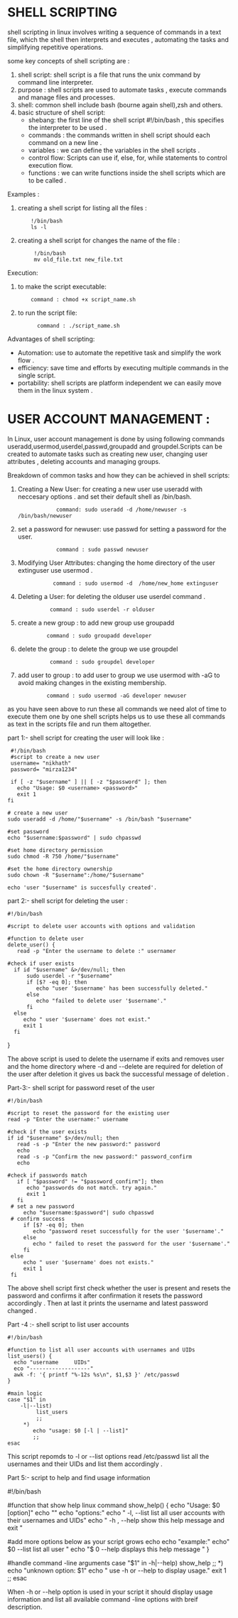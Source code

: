 # SHELL SCRIPTING 

shell scripting in linux involves writing a sequence of commands in a text file, which the shell then interprets and executes , automating the tasks and simplifying repetitive operations.

some key concepts of shell scripting are :

1. shell script: shell script is a file that runs the unix command by command line interpreter.
2. purpose : shell scripts are used to automate tasks , execute commands and manage files and processes.
3. shell: common shell include bash (bourne again shell),zsh and others.
4. basic structure of shell script:
   - shebang: the first line of the shell script #!/bin/bash , this specifies the interpreter to be used .
   - commands : the commands written in shell script should each command on a new line .
   - variables : we can define the variables in the shell scripts .
   - control flow: Scripts can use if, else, for, while statements to control execution flow. 
   - functions : we can write functions inside the shell scripts which are to be called .

Examples : 

1. creating a shell script for listing all the files :

           !/bin/bash
           ls -l

2. creating a shell script for changes the name of the file :

            !/bin/bash 
            mv old_file.txt new_file.txt

Execution:

1. to make the script executable: 

           command : chmod +x script_name.sh

2. to run the script file: 

             command : ./script_name.sh 


Advantages of shell scripting:

- Automation: use to automate the repetitive task and simplify the work flow .
- efficiency: save time and efforts by executing multiple commands in the single script.
- portability: shell scripts are platform independent we can easily move them in the linux system . 

# USER ACCOUNT MANAGEMENT :

In Linux, user account management is done by using following commands useradd,usermod,userdel,passwd,groupadd and groupdel.Scripts can be created to automate tasks such as creating new user, changing user attributes , deleting accounts and managing groups.

Breakdown of common tasks and how they can be achieved in shell scripts:

1. Creating a New User: for creating a new user use useradd with neccesary options . and set their default shell as /bin/bash.

                   command: sudo useradd -d /home/newuser -s /bin/bash/newuser

2. set a password for newuser: use passwd for setting a password for the user.

                   command : sudo passwd newuser

3. Modifying User Attributes: changing the home directory of the user  extinguser use usermod .

                  command : sudo usermod -d  /home/new_home extinguser 

4. Deleting a User: for deleting the olduser use userdel command .

                 command : sudo userdel -r olduser 

5. create a new group : to add new group use groupadd 

                command : sudo groupadd developer

6. delete the group : to delete the group we use groupdel 

                 command : sudo groupdel developer 

7. add user to group : to add user to group we use usermod with -aG to avoid making changes in the existing  membership. 

                command : sudo usermod -aG developer newuser

as you have seen above to run these all commands we need alot of time to execute them one by one shell scripts helps us to use these all commands as text in the scripts file and run them altogether.

part 1:- shell script  for creating the user will look like :


     #!/bin/bash
     #script to create a new user
     username= "nikhath"
     password= "mirza1234"

     if [ -z "$username" ] || [ -z "$password" ]; then
       echo "Usage: $0 <username> <password>"
       exit 1
    fi

    # create a new user 
    sudo useradd -d /home/"$username" -s /bin/bash "$username"

    #set password 
    echo "$username:$password" | sudo chpasswd

    #set home directory permission
    sudo chmod -R 750 /home/"$username"

    #set the home directory ownership 
    sudo chown -R "$username":/home/"$username"

    echo 'user "$username" is succesfully created'.

    
part 2:- shell script for deleting the user :


    #!/bin/bash
   
    #script to delete user accounts with options and validation
   
    #function to delete user 
    delete_user() {
       read -p "Enter the username to delete :" usernamer
      
    #check if user exists 
      if id "$username" &>/dev/null; then 
          sudo userdel -r "$username"
          if [$? -eq 0]; then 
             echo "user '$username' has been successfully deleted."
          else
             echo "failed to delete user '$username'."
          fi 
      else 
         echo " user '$username' does not exist."
         exit 1 
      fi 
   }
   
   

The above script is used to delete the username if exits and removes user and the home directory where -d and --delete are required for deletion  of the user after deletion it gives us back the successful message of deletion .

Part-3:- shell script for password reset of the user 


    #!/bin/bash 

    #script to reset the password for the existing user 
    read -p "Enter the username:" username 

    #check if the user exists 
    if id "$username" $>/dev/null; then 
       read -s -p "Enter the new password:" password 
       echo 
       read -s -p "Confirm the new password:" password_confirm 
       echo

    #check if passwords match 
       if [ "$password" != "$password_confirm"]; then 
          echo "passwords do not match. try again."
          exit 1 
       fi
     # set a new password 
         echo "$username:$password"| sudo chpasswd 
     # confirm success 
         if [$? -eq 0]; then 
            echo "password reset successfully for the user '$username'."
         else 
            echo " failed to reset the password for the user '$username'."
         fi 
     else 
         echo " user '$username' does not exists."
         exit 1
     fi 


The above shell script first check whether the user is present and resets the password and confirms it after confirmation it resets the password accordingly . Then at last it prints the username and latest password changed .

Part -4 :- shell script to list user accounts 

    #!/bin/bash 

    #function to list all user accounts with usernames and UIDs 
    list_users() {
      echo "username     UIDs"
      eco "-------------------"
      awk -f: '{ printf "%-12s %s\n", $1,$3 }' /etc/passwd
    }

    #main logic
    case "$1" in 
        -l|--list)
             list_users
             ;;
         *)
            echo "usage: $0 [-l | --list]"
            ;;
    esac


This script repomds to -l or --list options read /etc/passwd list all the usernames and their UIDs and list them accordingly .


Part 5:- script to help and find usage information 


#!/bin/bash 

#function that show help linux command 
show_help() {
   echo "Usage: $0 [option]"
   echo ""
   echo "options:"
   echo " -l, --list   list all user accounts with their usernames and UIDs"
   echo " -h , --help  show this help message and exit "
   
   #add more options below as your script grows 
   echo 
   echo "example:"
   echo" $0 --list  list all user "
   echo "$ 0 --help displays this help message "
}

#handle command -line arguments 
case "$1" in 
     -h|--help)
         show_help
         ;;
      *)
         echo "unknown option: $1"
         echo " use -h or --help to display usage."
         exit 1
         ;;
esac

   
When -h or --help option is used in your script it should display usage information and list all available command -line options with breif description.


    
